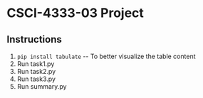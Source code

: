 # CSCI-4333-03 Project

## Instructions
1. `pip install tabulate` -- To better visualize the table content
2. Run task1.py
3. Run task2.py
4. Run task3.py
5. Run summary.py